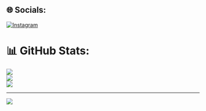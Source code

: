 
## 🌐 Socials:
[![Instagram](https://img.shields.io/badge/Instagram-%23E4405F.svg?logo=Instagram&logoColor=white)](https://instagram.com/https://www.instagram.com/jesslynnwi/) 

# 📊 GitHub Stats:
![](https://github-readme-stats.vercel.app/api?username=bolakecil&theme=synthwave&hide_border=false&include_all_commits=true&count_private=true)<br/>
![](https://github-readme-streak-stats.herokuapp.com/?user=bolakecil&theme=synthwave&hide_border=false)<br/>
![](https://github-readme-stats.vercel.app/api/top-langs/?username=bolakecil&theme=synthwave&hide_border=false&include_all_commits=true&count_private=true&layout=compact)

---
[![](https://visitcount.itsvg.in/api?id=bolakecil&icon=0&color=0)](https://visitcount.itsvg.in)


<!---
bolakecil/bolakecil is a ✨ special ✨ repository because its `README.md` (this file) appears on your GitHub profile.
You can click the Preview link to take a look at your changes.
--->
